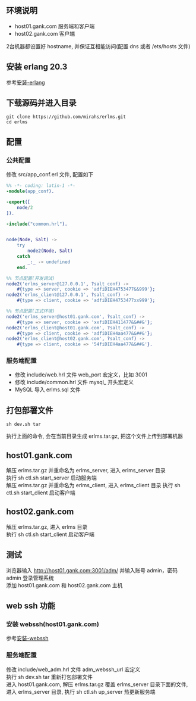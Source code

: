 ## 环境说明
- host01.gank.com 服务端和客户端  
- host02.gank.com 客户端

2台机器都设置好 hostname, 并保证互相能访问(配置 dns 或者 /ets/hosts 文件)

## 安装 erlang 20.3
参考[安装-erlang](安装-erlang.md)

## 下载源码并进入目录
```shell
git clone https://github.com/mirahs/erlms.git
cd erlms
```

## 配置
### 公共配置
修改 src/app_conf.erl 文件, 配置如下
```erlang
%% -*- coding: latin-1 -*-
-module(app_conf).

-export([
    node/2
]).

-include("common.hrl").


node(Node, Salt) ->
    try
        node2(Node, Salt)
    catch
        _:_ -> undefined
    end.

%% 节点配置(开发调试)
node2('erlms_server@127.0.0.1', ?salt_conf) ->
    #{type => server, cookie => 'adfiDIEH4753477&&999'};
node2('erlms_client@127.0.0.1', ?salt_conf) ->
    #{type => client, cookie => 'adfiDIEH4753477xx999'};

%% 节点配置(正式环境)
node2('erlms_server@host01.gank.com', ?salt_conf) ->
    #{type => server, cookie => 'xxfiDIEH411477&&##&'};
node2('erlms_client@host01.gank.com', ?salt_conf) ->
    #{type => client, cookie => 'adfiDIEH4aa477&&##&'};
node2('erlms_client@host02.gank.com', ?salt_conf) ->
    #{type => client, cookie => '54fiDIEH4aa477&&##&'}.
```

### 服务端配置
- 修改 include/web.hrl 文件 web_port 宏定义，比如 3001
- 修改 include/common.hrl 文件 mysql_ 开头宏定义
- MySQL 导入 erlms.sql 文件

## 打包部署文件
```shell
sh dev.sh tar
```
执行上面的命令, 会在当前目录生成 erlms.tar.gz, 把这个文件上传到部署机器

## host01.gank.com
解压 erlms.tar.gz 并重命名为 erlms_server, 进入 erlms_server 目录  
执行 sh ctl.sh start_server 启动服务端  
解压 erlms.tar.gz 并重命名为 erlms_client, 进入 erlms_client 目录
执行 sh ctl.sh start_client 启动客户端

## host02.gank.com
解压 erlms.tar.gz, 进入 erlms 目录  
执行 sh ctl.sh start_client 启动客户端

## 测试
浏览器输入 http://host01.gank.com:3001/adm/ 并输入账号 admin，密码 admin 登录管理系统  
添加 host01.gank.com 和 host02.gank.com 主机

## web ssh 功能
### 安装 webssh(host01.gank.com)
参考[安装-webssh](安装-webssh.md)

### 服务端配置
修改 include/web_adm.hrl 文件 adm_webssh_url 宏定义  
执行 sh dev.sh tar 重新打包部署文件  
进入 host01.gank.com, 解压 erlms.tar.gz 覆盖 erlms_server 目录下面的文件, 进入 erlms_server 目录, 执行 sh ctl.sh up_server 热更新服务端
